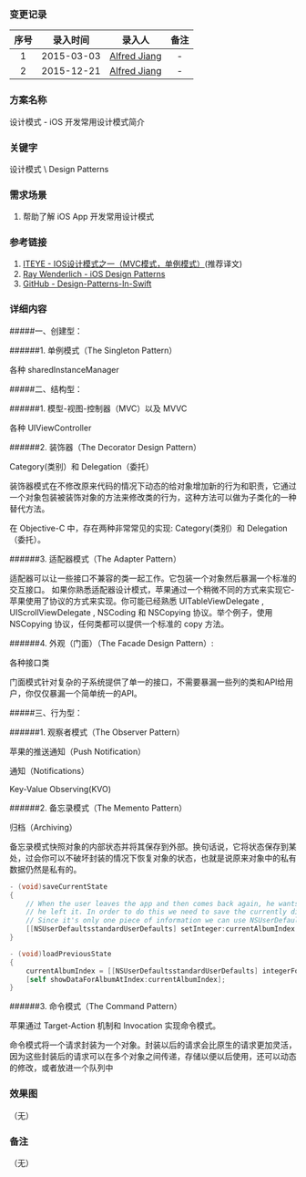 ### 变更记录

| 序号 | 录入时间 | 录入人 | 备注 |
|:--------:|:--------:|:--------:|:--------:|
| 1 | 2015-03-03 | [Alfred Jiang](https://github.com/viktyz) | - |
| 2 | 2015-12-21 | [Alfred Jiang](https://github.com/viktyz) | - |

### 方案名称

设计模式 - iOS 开发常用设计模式简介

### 关键字

设计模式 \ Design Patterns

### 需求场景

1. 帮助了解 iOS App 开发常用设计模式

### 参考链接

1. [ITEYE - IOS设计模式之一（MVC模式，单例模式）](http://xmuzyq.iteye.com/blog/1942376)(推荐译文)
2. [Ray Wenderlich - iOS Design Patterns](http://www.raywenderlich.com/46988/ios-design-patterns)
3. [GitHub - Design-Patterns-In-Swift](https://github.com/ochococo/Design-Patterns-In-Swift)

### 详细内容

#####一、创建型：

######1. 单例模式（The Singleton Pattern）

各种 sharedInstanceManager

#####二、结构型：

######1. 模型-视图-控制器（MVC）以及 MVVC

各种 UIViewController

######2. 装饰器（The Decorator Design Pattern）

Category(类别）和 Delegation（委托）

装饰器模式在不修改原来代码的情况下动态的给对象增加新的行为和职责，它通过一个对象包装被装饰对象的方法来修改类的行为，这种方法可以做为子类化的一种替代方法。

在 Objective-C 中，存在两种非常常见的实现: Category(类别）和 Delegation（委托）。

######3. 适配器模式（The Adapter Pattern）

适配器可以让一些接口不兼容的类一起工作。它包装一个对象然后暴漏一个标准的交互接口。
如果你熟悉适配器设计模式，苹果通过一个稍微不同的方式来实现它-苹果使用了协议的方式来实现。你可能已经熟悉 UITableViewDelegate ,  UIScrollViewDelegate , NSCoding 和 NSCopying 协议。举个例子，使用 NSCopying 协议，任何类都可以提供一个标准的 copy 方法。

######4. 外观（门面）（The Facade Design Pattern）:

各种接口类

门面模式针对复杂的子系统提供了单一的接口，不需要暴漏一些列的类和API给用户，你仅仅暴漏一个简单统一的API。

#####三、行为型：

######1. 观察者模式（The Observer Pattern）

苹果的推送通知（Push Notification）

通知（Notifications）

Key-Value Observing(KVO)

######2. 备忘录模式（The Memento Pattern）

归档（Archiving）

备忘录模式快照对象的内部状态并将其保存到外部。换句话说，它将状态保存到某处，过会你可以不破坏封装的情况下恢复对象的状态，也就是说原来对象中的私有数据仍然是私有的。
```objectivec
- (void)saveCurrentState
{
    // When the user leaves the app and then comes back again, he wants it to be in the exact same state
    // he left it. In order to do this we need to save the currently displayed album.
    // Since it's only one piece of information we can use NSUserDefaults.
    [[NSUserDefaultsstandardUserDefaults] setInteger:currentAlbumIndex forKey:@"currentAlbumIndex"];
}

- (void)loadPreviousState
{
    currentAlbumIndex = [[NSUserDefaultsstandardUserDefaults] integerForKey:@"currentAlbumIndex"];
    [self showDataForAlbumAtIndex:currentAlbumIndex];
}
```
######3. 命令模式（The Command Pattern）

苹果通过 Target-Action 机制和 Invocation 实现命令模式。

命令模式将一个请求封装为一个对象。封装以后的请求会比原生的请求更加灵活，因为这些封装后的请求可以在多个对象之间传递，存储以便以后使用，还可以动态的修改，或者放进一个队列中

### 效果图
（无）

### 备注
（无）
